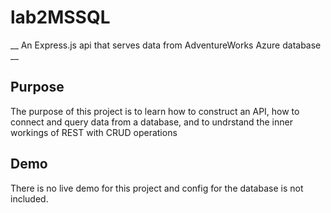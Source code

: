 # lab2MSSQL

__ An Express.js api that serves data from AdventureWorks Azure database __

## Purpose

The purpose of this project is to learn how to construct an API, how to connect and query data from a database, and to undrstand the inner workings of REST with CRUD operations

## Demo

There is no live demo for this project and config for the database is not included.
